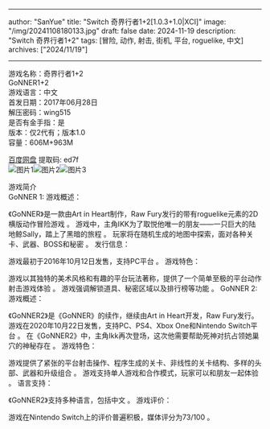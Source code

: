 
---
author: "SanYue"
title: "Switch 奇界行者1+2[1.0.3+1.0|XCI]"
image: "/img/20241108180133.jpg"
draft: false
date: 2024-11-19
description: "Switch 奇界行者1+2"
tags: [冒险, 动作, 射击, 街机, 平台, roguelike, 中文]
archives: ["2024/11/19"]

---

游戏名称：奇界行者1+2   
GoNNER1+2    
游戏语言：中文  
首发日期：2017年06月28日  
解压密码：wing515  
是否有金手指：是  
版本：仅2代有；版本1.0   
容量：606M+963M

[百度网盘](https//pan.baidu.com/s/1GXS4ThiREfgwPYRRT3ls4A) 提取码: ed7f  
![图片1](/img/9e0b6a.jpg)![图片2](/img/060f77.jpg)![图片3](/img/11b92b.jpg)  

游戏简介  
GoNNER 1:
游戏概述：

《GoNNER》是一款由Art in Heart制作，Raw Fury发行的带有roguelike元素的2D横版动作冒险游戏
。
游戏中，主角IKK为了取悦他唯一的朋友——一只巨大的陆地鲸Sally，踏上了黑暗的旅程
。
玩家将在随机生成的地图中探索，面对各种关卡、武器、BOSS和秘密
。
发行信息：

游戏最初于2016年10月12日发售，支持PC平台
。
游戏特色：

游戏以其独特的美术风格和有趣的平台玩法著称，提供了一个简单至极的平台动作射击游戏体验
。
游戏强调解锁道具、秘密区域以及排行榜等功能
。
GoNNER 2:
游戏概述：

《GoNNER2》是《GoNNER》的续作，继续由Art in Heart开发，Raw Fury发行。
游戏在2020年10月22日发售，支持PC、PS4、Xbox One和Nintendo Switch平台
。
在《GoNNER2》中，主角Ikk再次登场，这次他需要帮助死神对抗占领她巢穴的神秘存在
。
游戏特色：

游戏提供了紧张的平台射击操作、程序生成的关卡、非线性的关卡结构、多样的头部、武器和升级组合
。
游戏支持单人游戏和合作模式，玩家可以和朋友一起体验
。
语言支持：

《GoNNER2》支持多种语言，包括中文
。
游戏评价：

游戏在Nintendo Switch上的评价普遍积极，媒体评分为73/100
。
